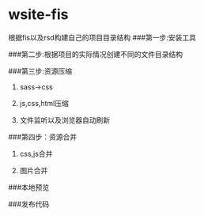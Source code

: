 wsite-fis
=========

根据fis以及rsd构建自己的项目目录结构
###第一步:安装工具

###第二步:根据项目的实际情况创建不同的文件目录结构

###第三步:资源压缩
1. sass->css

2. js,css,html压缩

3. 文件监听以及浏览器自动刷新


###第四步：资源合并
1. css,js合并

2. 图片合并

###本地预览

###发布代码


